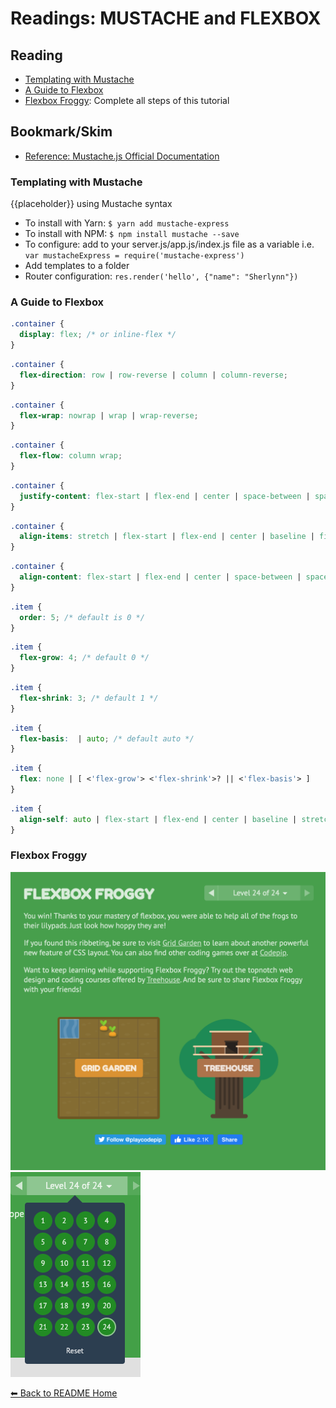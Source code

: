 # Readings: MUSTACHE and FLEXBOX

## Reading
* [Templating with Mustache](https://1sherlynn.medium.com/javascript-templating-language-and-engine-mustache-js-with-node-and-express-f4c2530e73b2)
* [A Guide to Flexbox](https://css-tricks.com/snippets/css/a-guide-to-flexbox/)
* [Flexbox Froggy](https://flexboxfroggy.com/): Complete all steps of this tutorial

## Bookmark/Skim

* [Reference: Mustache.js Official Documentation](https://github.com/janl/mustache.js)


### Templating with Mustache

{{placeholder}} using Mustache syntax

* To install with Yarn: `$ yarn add mustache-express`
* To install with NPM: `$ npm install mustache --save`
* To configure: add to your server.js/app.js/index.js file as a variable i.e. `var mustacheExpress = require('mustache-express')`
* Add templates to a folder
* Router configuration: `res.render('hello', {"name": "Sherlynn"})`

### A Guide to Flexbox

```CSS
.container {
  display: flex; /* or inline-flex */
}
```
```CSS
.container {
  flex-direction: row | row-reverse | column | column-reverse;
}
```
```CSS
.container {
  flex-wrap: nowrap | wrap | wrap-reverse;
}
```
```CSS
.container {
  flex-flow: column wrap;
}
```
```CSS
.container {
  justify-content: flex-start | flex-end | center | space-between | space-around | space-evenly | start | end | left | right ... + safe | unsafe;
}
```
```CSS
.container {
  align-items: stretch | flex-start | flex-end | center | baseline | first baseline | last baseline | start | end | self-start | self-end + ... safe | unsafe;
}
```
```CSS
.container {
  align-content: flex-start | flex-end | center | space-between | space-around | space-evenly | stretch | start | end | baseline | first baseline | last baseline + ... safe | unsafe;
}
```
```CSS
.item {
  order: 5; /* default is 0 */
}
```
```CSS
.item {
  flex-grow: 4; /* default 0 */
}
```

```CSS
.item {
  flex-shrink: 3; /* default 1 */
}
```
```CSS
.item {
  flex-basis:  | auto; /* default auto */
}
```
```CSS
.item {
  flex: none | [ <'flex-grow'> <'flex-shrink'>? || <'flex-basis'> ]
}
```
```CSS
.item {
  align-self: auto | flex-start | flex-end | center | baseline | stretch;
}
```

### Flexbox Froggy

![completed image](images/img1.png)
![completed image](images/img2.png)


[⬅ Back to README Home](README.md)
